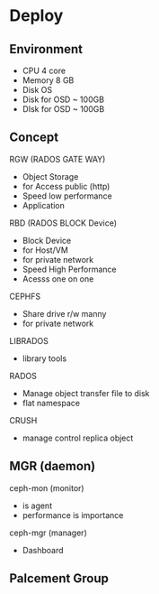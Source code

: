 # Deploy
## Environment
- CPU 4 core
- Memory 8 GB
- Disk OS
- Disk for OSD ~ 100GB
- DIsk for OSD ~ 100GB

## Concept
RGW (RADOS GATE WAY)
- Object Storage
- for Access public (http)
- Speed low performance
- Application

RBD (RADOS BLOCK Device)
- Block Device
- for Host/VM
- for private network
- Speed High Performance
- Acesss one on one

CEPHFS
- Share drive r/w manny
- for private network

LIBRADOS
- library tools

RADOS
- Manage object transfer file to disk
- flat namespace

CRUSH 
- manage control replica object


## MGR (daemon)
ceph-mon (monitor)
- is agent
- performance is importance

ceph-mgr (manager)
- Dashboard




## Palcement Group
